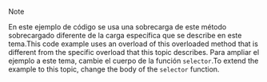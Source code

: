 > [!NOTE]
>  <span data-ttu-id="17517-101">En este ejemplo de código se usa una sobrecarga de este método sobrecargado diferente de la carga específica que se describe en este tema.</span><span class="sxs-lookup"><span data-stu-id="17517-101">This code example uses an overload of this overloaded method that is different from the specific overload that this topic describes.</span></span> <span data-ttu-id="17517-102">Para ampliar el ejemplo a este tema, cambie el cuerpo de la función `selector`.</span><span class="sxs-lookup"><span data-stu-id="17517-102">To extend the example to this topic, change the body of the `selector` function.</span></span>